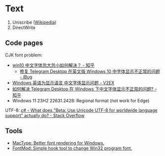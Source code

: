 # Text
1. Uniscribe ([Wikipedia](https://en.wikipedia.org/wiki/Uniscribe))
2. DirectWrite

## Code pages
CJK font problem:
- [win10 中文字体忽大忽小如何解决？ - 知乎](https://www.zhihu.com/question/35739625)
  - [修复 Telegram Desktop 在英文版 Windows 10 中字体显示不正常的问题 - iBug](https://ibug.io/cn/2022/12/telegram-english-win10-font/)
- [Windows 英语为显示语言 中文字体显示问题 - V2EX](https://www.v2ex.com/t/901385)
- [如何解决 Telegram Desktop 在 Windows 下中文字体显示不正常的问题? - 知乎](https://www.zhihu.com/question/41090383)
- Windows 11 23H2 22631.2428: Regional format (not work for Edge)

UTF-8: [c# - What does "Beta: Use Unicode UTF-8 for worldwide language support" actually do? - Stack Overflow](https://stackoverflow.com/questions/56419639/what-does-beta-use-unicode-utf-8-for-worldwide-language-support-actually-do)

## Tools
- [MacType: Better font rendering for Windows.](https://github.com/snowie2000/mactype)
- [FontMod: Simple hook tool to change Win32 program font.](https://github.com/ysc3839/FontMod)